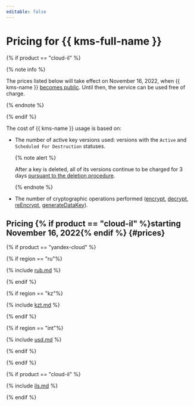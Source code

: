 ```yaml
---
editable: false
---
```


# Pricing for {{ kms-full-name }}

{% if product == "cloud-il" %}

{% note info %}

The prices listed below will take effect on November 16, 2022, when {{ kms-name }} [becomes public](../overview/concepts/launch-stages.md). Until then, the service can be used free of charge.

{% endnote %}

{% endif %}

The cost of {{ kms-name }} usage is based on:
* The number of active key versions used: versions with the `Active` and `Scheduled For Destruction` statuses.

   {% note alert %}

   After a key is deleted, all of its versions continue to be charged for 3 days [pursuant to the deletion procedure](operations/key.md#delete).

   {% endnote %}

* The number of cryptographic operations performed ([encrypt](api-ref/SymmetricCrypto/encrypt), [decrypt](api-ref/SymmetricCrypto/decrypt), [reEncrypt](api-ref/SymmetricCrypto/reEncrypt), [generateDataKey](api-ref/SymmetricCrypto/generateDataKey)).

## Pricing {% if product == "cloud-il" %}starting November 16, 2022{% endif %} {#prices}

{% if product == "yandex-cloud" %}

{% if region == "ru"%}

{% include [rub.md](../_pricing/kms/rub.md) %}

{% endif %}

{% if region == "kz"%}

{% include [kzt.md](../_pricing/kms/kzt.md) %}

{% endif %}

{% if region == "int"%}

{% include [usd.md](../_pricing/kms/usd.md) %}

{% endif %}

{% endif %}

{% if product == "cloud-il" %}

{% include [ils.md](../_pricing/kms/ils.md) %}

{% endif %}